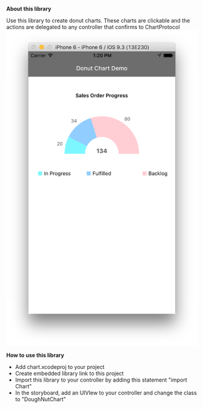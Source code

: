
**About this library**
 
Use this library to create donut charts. 
These charts are clickable and the actions are delegated to any controller that confirms to ChartProtocol
![Alt text](Screenshot/DemoChartScreenshot.png?raw=true "Title")

**How to use this library**

* Add chart.xcodeproj to your project
* Create embedded library link to this project
* Import this library to your controller by adding this statement "import Chart" 
* In the storyboard, add an UIVIew to your controller and change the class to "DoughNutChart"
